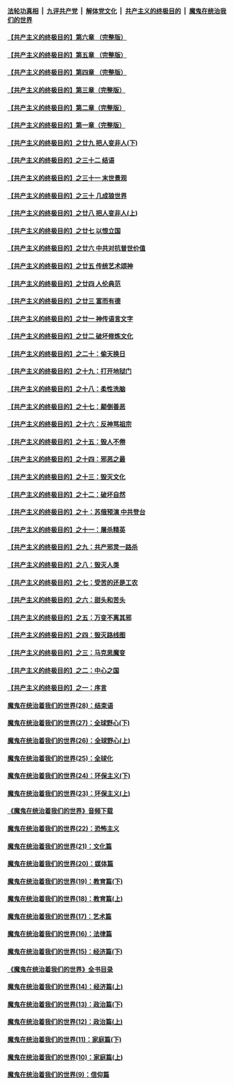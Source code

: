 ####  [法轮功真相](../../../../basic/blob/master/README.md?t=08252252) &nbsp;|&nbsp; [九评共产党](../../../../9ping.md/blob/master/README.md?t=08252252) &nbsp;|&nbsp; [解体党文化](../../../../jtdwh.md/blob/master/README.md?t=08252252)  &nbsp;|&nbsp; [共产主义的终极目的](../../../../gczydzjmd.md/blob/master/README.md?t=08252252) &nbsp;|&nbsp; [魔鬼在统治我们的世界](../../../../mgztzwmdsj.md/blob/master/README.md?t=08252252) 

#### [【共产主义的终极目的】第六章 （完整版）](../pages/nsc422/n11428913.md?t=08252252) 

#### [【共产主义的终极目的】第五章 （完整版）](../pages/nsc422/n11428912.md?t=08252252) 

#### [【共产主义的终极目的】第四章 （完整版）](../pages/nsc422/n11428907.md?t=08252252) 

#### [【共产主义的终极目的】第三章（完整版）](../pages/nsc422/n11428848.md?t=08252252) 

#### [【共产主义的终极目的】第二章（完整版）](../pages/nsc422/n11428831.md?t=08252252) 

#### [【共产主义的终极目的】第一章（完整版）](../pages/nsc422/n11417651.md?t=08252252) 

#### [【共产主义的终极目的】之廿九 把人变非人(下)](../pages/nsc422/n11344140.md?t=08252252) 

#### [【共产主义的终极目的】之三十二 结语](../pages/nsc422/n11360535.md?t=08252252) 

#### [【共产主义的终极目的】之三十一 末世景观](../pages/nsc422/n11351129.md?t=08252252) 

#### [【共产主义的终极目的】之三十 几成狼世界](../pages/nsc422/n11348280.md?t=08252252) 

#### [【共产主义的终极目的】之廿八 把人变非人(上)](../pages/nsc422/n11340492.md?t=08252252) 

#### [【共产主义的终极目的】之廿七 以恨立国](../pages/nsc422/n11336944.md?t=08252252) 

#### [【共产主义的终极目的】之廿六 中共对抗普世价值](../pages/nsc422/n11324785.md?t=08252252) 

#### [【共产主义的终极目的】之廿五 传统艺术颂神](../pages/nsc422/n11296396.md?t=08252252) 

#### [【共产主义的终极目的】之廿四 人伦典范](../pages/nsc422/n11296397.md?t=08252252) 

#### [【共产主义的终极目的】之廿三 富而有德](../pages/nsc422/n11283598.md?t=08252252) 

#### [【共产主义的终极目的】之廿一 神传语言文字](../pages/nsc422/n11263265.md?t=08252252) 

#### [【共产主义的终极目的】之廿二 破坏修炼文化](../pages/nsc422/n11245728.md?t=08252252) 

#### [【共产主义的终极目的】之二十：偷天换日](../pages/nsc422/n11238846.md?t=08252252) 

#### [【共产主义的终极目的】之十九：打开地狱门](../pages/nsc422/n11206376.md?t=08252252) 

#### [【共产主义的终极目的】之十八：柔性洗脑](../pages/nsc422/n11199994.md?t=08252252) 

#### [【共产主义的终极目的】之十七：颠倒善恶](../pages/nsc422/n11179782.md?t=08252252) 

#### [【共产主义的终极目的】之十六：反神骂祖宗](../pages/nsc422/n11166798.md?t=08252252) 

#### [【共产主义的终极目的】之十五：毁人不倦](../pages/nsc422/n11166792.md?t=08252252) 

#### [【共产主义的终极目的】之十四：邪恶之最](../pages/nsc422/n11150249.md?t=08252252) 

#### [【共产主义的终极目的】之十三：毁灭文化](../pages/nsc422/n11135227.md?t=08252252) 

#### [【共产主义的终极目的】之十二：破坏自然](../pages/nsc422/n11135214.md?t=08252252) 

#### [【共产主义的终极目的】之十：苏俄预演 中共登台](../pages/nsc422/n11118424.md?t=08252252) 

#### [【共产主义的终极目的】之十一：屠杀精英](../pages/nsc422/n11118442.md?t=08252252) 

#### [【共产主义的终极目的】之九：共产邪灵一路杀](../pages/nsc422/n11114139.md?t=08252252) 

#### [【共产主义的终极目的】之八：毁灭人类](../pages/nsc422/n11108503.md?t=08252252) 

#### [【共产主义的终极目的】之七：受苦的还是工农](../pages/nsc422/n11101809.md?t=08252252) 

#### [【共产主义的终极目的】之六：甜头和苦头](../pages/nsc422/n11096971.md?t=08252252) 

#### [【共产主义的终极目的】之五：万变不离其邪](../pages/nsc422/n11091285.md?t=08252252) 

#### [【共产主义的终极目的】之四：毁灭路线图](../pages/nsc422/n11086284.md?t=08252252) 

#### [【共产主义的终极目的】之三：马克思魔变](../pages/nsc422/n11061941.md?t=08252252) 

#### [【共产主义的终极目的】之二：中心之国](../pages/nsc422/n11047728.md?t=08252252) 

#### [【共产主义的终极目的】之一：序言](../pages/nsc422/n11086077.md?t=08252252) 

#### [魔鬼在统治着我们的世界(28)：结束语](../pages/nsc422/n10936246.md?t=08252252) 

#### [魔鬼在统治着我们的世界(27)：全球野心(下)](../pages/nsc422/n10928319.md?t=08252252) 

#### [魔鬼在统治着我们的世界(26)：全球野心(上)](../pages/nsc422/n10900318.md?t=08252252) 

#### [魔鬼在统治着我们的世界(25)：全球化](../pages/nsc422/n10788205.md?t=08252252) 

#### [魔鬼在统治着我们的世界(24)：环保主义(下)](../pages/nsc422/n10695307.md?t=08252252) 

#### [魔鬼在统治着我们的世界(23)：环保主义(上)](../pages/nsc422/n10688613.md?t=08252252) 

#### [《魔鬼在统治着我们的世界》音频下载](../pages/nsc422/n10635553.md?t=08252252) 

#### [魔鬼在统治着我们的世界(22)：恐怖主义](../pages/nsc422/n10614727.md?t=08252252) 

#### [魔鬼在统治着我们的世界(21)：文化篇](../pages/nsc422/n10597706.md?t=08252252) 

#### [魔鬼在统治着我们的世界(20)：媒体篇](../pages/nsc422/n10586579.md?t=08252252) 

#### [魔鬼在统治着我们的世界(19)：教育篇(下)](../pages/nsc422/n10564808.md?t=08252252) 

#### [魔鬼在统治着我们的世界(18)：教育篇(上)](../pages/nsc422/n10526970.md?t=08252252) 

#### [魔鬼在统治着我们的世界(17)：艺术篇](../pages/nsc422/n10499093.md?t=08252252) 

#### [魔鬼在统治着我们的世界(16)：法律篇](../pages/nsc422/n10485969.md?t=08252252) 

#### [魔鬼在统治着我们的世界(15)：经济篇(下)](../pages/nsc422/n10469975.md?t=08252252) 

#### [《魔鬼在统治着我们的世界》全书目录](../pages/nsc422/n10464261.md?t=08252252) 

#### [魔鬼在统治着我们的世界(14)：经济篇(上)](../pages/nsc422/n10457370.md?t=08252252) 

#### [魔鬼在统治着我们的世界(13)：政治篇(下)](../pages/nsc422/n10448270.md?t=08252252) 

#### [魔鬼在统治着我们的世界(12)：政治篇(上)](../pages/nsc422/n10444576.md?t=08252252) 

#### [魔鬼在统治着我们的世界(11)：家庭篇(下)](../pages/nsc422/n10440961.md?t=08252252) 

#### [魔鬼在统治着我们的世界(10)：家庭篇(上)](../pages/nsc422/n10435448.md?t=08252252) 

#### [魔鬼在统治着我们的世界(9)：信仰篇](../pages/nsc422/n10432159.md?t=08252252) 

